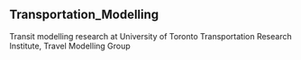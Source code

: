 ## Transportation_Modelling
Transit modelling research at University of Toronto Transportation Research Institute, Travel Modelling Group
